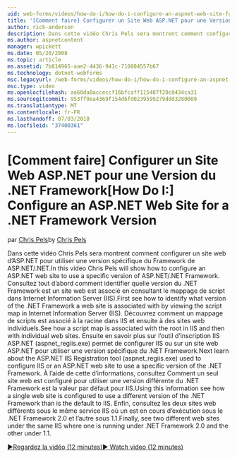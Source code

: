 ```yaml
---
uid: web-forms/videos/how-do-i/how-do-i-configure-an-aspnet-web-site-for-a-net-framework-version
title: '[Comment faire] Configurer un Site Web ASP.NET pour une Version du .NET Framework | Microsoft Docs'
author: rick-anderson
description: Dans cette vidéo Chris Pels sera montrent comment configurer un site web d’ASP.NET pour utiliser une version spécifique du Framework de ASP.NET/.NET. Tout d’abord voir comment identifier quelles v...
ms.author: aspnetcontent
manager: wpickett
ms.date: 05/20/2008
ms.topic: article
ms.assetid: 7b814965-aae2-4436-941c-710804557b67
ms.technology: dotnet-webforms
msc.legacyurl: /web-forms/videos/how-do-i/how-do-i-configure-an-aspnet-web-site-for-a-net-framework-version
msc.type: video
ms.openlocfilehash: aa60da0acceccf16bfcaff115487f20c8434ca31
ms.sourcegitcommit: 953ff9ea4369f154d6fd0239599279ddd3280009
ms.translationtype: MT
ms.contentlocale: fr-FR
ms.lasthandoff: 07/03/2018
ms.locfileid: "37400361"
---
```

<a name="how-do-i-configure-an-aspnet-web-site-for-a-net-framework-version"></a><span data-ttu-id="1b4bc-104">[Comment faire] Configurer un Site Web ASP.NET pour une Version du .NET Framework</span><span class="sxs-lookup"><span data-stu-id="1b4bc-104">[How Do I:] Configure an ASP.NET Web Site for a .NET Framework Version</span></span>
====================
<span data-ttu-id="1b4bc-105">par [Chris Pels](https://twitter.com/chrispels)</span><span class="sxs-lookup"><span data-stu-id="1b4bc-105">by [Chris Pels](https://twitter.com/chrispels)</span></span>

<span data-ttu-id="1b4bc-106">Dans cette vidéo Chris Pels sera montrent comment configurer un site web d’ASP.NET pour utiliser une version spécifique du Framework de ASP.NET/.NET.</span><span class="sxs-lookup"><span data-stu-id="1b4bc-106">In this video Chris Pels will show how to configure an ASP.NET web site to use a specific version of ASP.NET/.NET Framework.</span></span> <span data-ttu-id="1b4bc-107">Consultez tout d’abord comment identifier quelle version du .NET Framework est un site web est associé en consultant le mappage de script dans Internet Information Server (IIS).</span><span class="sxs-lookup"><span data-stu-id="1b4bc-107">First see how to identify what version of the .NET Framework a web site is associated with by viewing the script map in Internet Information Server (IIS).</span></span> <span data-ttu-id="1b4bc-108">Découvrez comment un mappage de scripts est associé à la racine dans IIS et ensuite à des sites web individuels.</span><span class="sxs-lookup"><span data-stu-id="1b4bc-108">See how a script map is associated with the root in IIS and then with individual web sites.</span></span> <span data-ttu-id="1b4bc-109">Ensuite en savoir plus sur l’outil d’inscription IIS ASP.NET (aspnet\_regiis.exe) permet de configurer IIS ou sur un site web ASP.NET pour utiliser une version spécifique du .NET Framework.</span><span class="sxs-lookup"><span data-stu-id="1b4bc-109">Next learn about the ASP.NET IIS Registration tool (aspnet\_regiis.exe) used to configure IIS or an ASP.NET web site to use a specific version of the .NET Framework.</span></span> <span data-ttu-id="1b4bc-110">À l’aide de cette d’informations, consultez Comment un seul site web est configuré pour utiliser une version différente du .NET Framework est la valeur par défaut pour IIS.</span><span class="sxs-lookup"><span data-stu-id="1b4bc-110">Using this information see how a single web site is configured to use a different version of the .NET Framework than is the default to IIS.</span></span> <span data-ttu-id="1b4bc-111">Enfin, consultez les deux sites web différents sous le même service IIS où un est en cours d’exécution sous le .NET Framework 2.0 et l’autre sous 1.1.</span><span class="sxs-lookup"><span data-stu-id="1b4bc-111">Finally, see two different web sites under the same IIS where one is running under .NET Framework 2.0 and the other under 1.1.</span></span>

[<span data-ttu-id="1b4bc-112">&#9654;Regardez la vidéo (12 minutes)</span><span class="sxs-lookup"><span data-stu-id="1b4bc-112">&#9654; Watch video (12 minutes)</span></span>](https://channel9.msdn.com/Blogs/ASP-NET-Site-Videos/how-do-i-configure-an-aspnet-web-site-for-a-net-framework-version)
